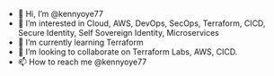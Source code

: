 - 👋 Hi, I’m @kennyoye77
- 👀 I’m interested in Cloud, AWS, DevOps, SecOps, Terraform, CICD,  Secure Identity, Self Sovereign Identity, Microservices
- 🌱 I’m currently learning Terraform
- 💞️ I’m looking to collaborate on Terraform Labs, AWS, CICD.
- 📫 How to reach me @kennyoye77

<!---
kennyoye77/kennyoye77 is a ✨ special ✨ repository because its `README.md` (this file) appears on your GitHub profile.
You can click the Preview link to take a look at your changes.
--->

